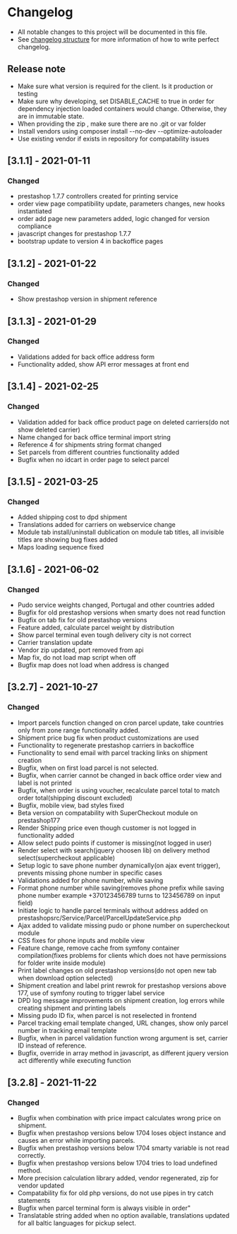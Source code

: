 # Changelog
- All notable changes to this project will be documented in this file.
- See [changelog structure](https://keepachangelog.com/en/0.3.0/) for more information of how to write perfect changelog.

## Release note
- Make sure what version is required for the client. Is it production or testing
- Make sure why developing, set DISABLE_CACHE to true in order for dependency injection loaded containers would change.
  Otherwise, they are in immutable state.
- When providing the zip , make sure there are no .git or var folder
- Install vendors using composer install --no-dev --optimize-autoloader
- Use existing vendor if exists in repository for compatability issues


## [3.1.1] - 2021-01-11

### Changed
- prestashop 1.7.7 controllers created for printing service
- order view page compatibility update, parameters changes, new hooks instantiated
- order add page new parameters added, logic changed for version compliance
- javascript changes for prestashop 1.7.7
- bootstrap update to version 4 in backoffice pages

## [3.1.2] - 2021-01-22

### Changed
- Show prestashop version in shipment reference

## [3.1.3] - 2021-01-29

### Changed
- Validations added for back office address form
- Functionality added, show API error messages at front end

## [3.1.4] - 2021-02-25

### Changed
- Validation added for back office product page on deleted carriers(do not show deleted carrier)
- Name changed for back office terminal import string
- Reference 4 for shipments string format changed
- Set parcels from different countries functionality added
- Bugfix when no idcart in order page to select parcel

## [3.1.5] - 2021-03-25
### Changed
- Added shipping cost to dpd shipment
- Translations added for carriers on webservice change
- Module tab install/uninstall dublication on module tab titles, all invisible titles are showing bug fixes added
- Maps loading sequence fixed

## [3.1.6] - 2021-06-02
### Changed
- Pudo service weights changed, Portugal and other countries added
- Bugfix for old prestashop versions when smarty does not read function
- Bugfix on tab fix for old prestashop versions
- Feature added, calculate parcel weight by distribution
- Show parcel terminal even tough delivery city is not correct
- Carrier translation update
- Vendor zip updated, port removed from api
- Map fix, do not load map script when off
- Bugfix map does not load when address is changed

## [3.2.7] - 2021-10-27
### Changed
- Import parcels function changed on cron parcel update, take countries only from zone range functionality added.
- Shipment price bug fix when product customizations are used
- Functionality to regenerate prestashop carriers in backoffice
- Functionality to send email with parcel tracking links on shipment creation
- Bugfix, when on first load parcel is not selected.
- Bugfix, when carrier cannot be changed in back office order view and label is not printed
- Bugfix, when order is using voucher, recalculate parcel total to match order total(shipping discount excluded)
- Bugfix, mobile view, bad styles fixed
- Beta version on compatability with SuperCheckout module on prestashop177
- Render Shipping price even though customer is not logged in functionality added
- Allow select pudo points if customer is missing(not logged in user)
- Render select with search(jquery choosen lib) on delivery method select(supercheckout applicable)
- Setup logic to save phone number dynamically(on ajax event trigger), prevents missing phone number in specific cases
- Validations added for phone number, while saving
- Format phone number while saving(removes phone prefix while saving phone number example +370123456789 turns to 123456789 on input field)
- Initiate logic to handle parcel terminals without address added on prestashopsrc/Service/Parcel/ParcelUpdateService.php
- Ajax added to validate missing pudo or phone number on supercheckout module
- CSS fixes for phone inputs and mobile view
- Feature change, remove cache from symfony container compilation(fixes problems for clients which does not have permissions for folder write inside module)
- Print label changes on old prestashop versions(do not open new tab when download option selected)
- Shipment creation and label print rewrok for prestashop versions above 177, use of symfony routing to trigger label service
- DPD log message improvements on shipment creation, log errors while creating shipment and printing labels
- Missing pudo ID fix, when parcel is not reselected in frontend
- Parcel tracking email template changed, URL changes, show only parcel number in tracking email template
- Bugfix, when in parcel validation function wrong argument is set, carrier ID instead of reference.
- Bugfix, override in array method in javascript, as different jquery version act differently while executing function
## [3.2.8] - 2021-11-22
### Changed
- Bugfix when combination with price impact calculates wrong price on shipment.
- Bugfix when prestashop versions below 1704 loses object instance and causes an error while importing parcels.
- Bugfix when prestashop versions below 1704 smarty variable is not read correctly.
- Bugfix when prestashop versions below 1704 tries to load undefined method.
- More precision calculation library added, vendor regenerated, zip for vendor updated
- Compatability fix for old php versions, do not use pipes in try catch statements
- Bugfix when parcel terminal form is always visible in order"
- Translatable string added when no option available, translations updated for all baltic languages for pickup select.


